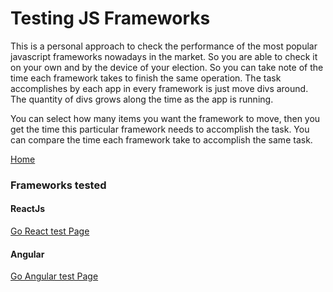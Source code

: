 # Testing JS Frameworks
This is a personal approach to check the performance of the most popular javascript frameworks nowadays in the market. So you are able to check it on your own and by the device of your election. So you can take note of the time each framework takes to finish the same operation. The task accomplishes by each app in every framework is just move divs around. The quantity of divs grows along the time as the app is running.

You can select how many items you want the framework to move, then you get the time this particular framework needs to accomplish the task. You can compare the time each framework take to accomplish the same task.

[Home](https://acamposruiz.github.io/js-frameworks-tests/builds/home/index.html)

### Frameworks tested
#### ReactJs
[Go React test Page](https://acamposruiz.github.io/js-frameworks-tests/builds/react/)
#### Angular
[Go Angular test Page](https://acamposruiz.github.io/js-frameworks-tests/builds/angular/)